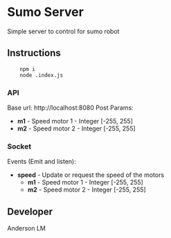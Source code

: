 # Sumo Server
Simple server to control for sumo robot

## Instructions
```
    npm i
    node .index.js
```
### API

Base url: http://localhost:8080
Post Params:
* **m1** - Speed motor 1 - Integer [-255, 255]
* **m2** - Speed motor 2 - Integer [-255, 255]
 
### Socket

Events (Emit and listen):
* **speed** - Update or request the speed of the motors
  * **m1** - Speed motor 1 - Integer [-255, 255]
  * **m2** - Speed motor 2 - Integer [-255, 255]

## Developer
Anderson LM
